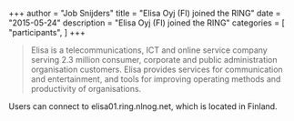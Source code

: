+++
author = "Job Snijders"
title = "Elisa Oyj (FI) joined the RING"
date = "2015-05-24"
description = "Elisa Oyj (FI) joined the RING"
categories = [
    "participants",
]
+++

> Elisa is a telecommunications, ICT and online service company serving 2.3 million consumer, corporate and public administration organisation customers. Elisa provides services for communication and entertainment, and tools for improving operating methods and productivity of organisations.

Users can connect to elisa01.ring.nlnog.net, which is located in Finland.

